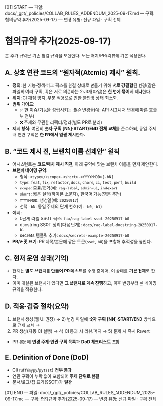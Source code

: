 [01] START — 파일: docs/_gpt/_policies/COLLAB_RULES_ADDENDUM_2025-09-17.md — 구획: 협의규약 추가(2025-09-17) — 변경 유형: 신규 파일 · 구획 전체
# 협의규약 추가(2025-09-17)
본 추가 규약은 기존 협업 규약을 보완한다. 모든 패치/PR/리뷰에 기본 적용한다.

## A. 상호 연관 코드의 “원자적(Atomic) 제시” 원칙.
- **정의**: 한 기능·정책·버그 픽스를 완결 상태로 만들기 위해 **서로 강결합**된 변경(같은 파일의 여러 구획, 혹은 서로 의존하는 2~3개 파일)은 **한 번에 묶어서 제시**한다.  
- **취지**: CI 깨짐 방지, 부분 적용으로 인한 불안정 상태 최소화.  
- **범위 가이드**:
  - ✅ 한 이슈/기능을 성립시키는 *필수* 변경들(예: API 시그니처 변경에 따른 호출부 전부)  
  - ❌ 주제와 무관한 리팩터/정리(별도 PR로 분리)  
- **제시 형식**: 여전히 **숫자 구획 [NN]·START/END 전체 교체**를 준수하되, 동일 주제 내 연관 구획은 **한 PR에서 일괄 제시**한다.

## B. “코드 제시 전, 브랜치 이름 선제안” 원칙
- 어시스턴트는 **코드/패치 제시 직전**, 아래 규약에 맞는 브랜치 이름을 먼저 제안한다.
- **브랜치 네이밍 규약**:
  - 형식: `<type>/<scope>-<short>-<YYYYMMDD>[-bN]`
  - `type`: `feat`, `fix`, `refactor`, `docs`, `chore`, `ci`, `test`, `perf`, `build`
  - `scope`: 모듈/영역(예: `rag-label`, `admin-ui`, `indexer`)
  - `short`: 짧은 설명(하이픈 소문자), 한국어 가능(영문 추천)
  - `YYYYMMDD`: 생성일(예: `20250917`)
  - 선택 `-bN`: 동일 주제의 단계 번호(예: `-b0`, `-b1`)
- **예시**:
  - 0단계 라벨 SSOT 픽스: `fix/rag-label-ssot-20250917-b0`
  - docstring SSOT 정리(다음 단계): `docs/rag-label-docstring-20250917-b1`
  - secrets 템플릿 추가: `docs/secrets-example-20250917-b0`
- **PR/커밋 표기**: PR 제목/본문에 같은 토큰(`ssot`, `b0`)을 포함해 추적성을 높인다.

## C. 현재 운영 상태(기억)
- 현재는 **별도 브랜치를 만들어 PR 테스트**를 수행 중이며, 이 상태를 **기본 전제**로 한다.
- 이미 개설된 브랜치가 있다면 **그 브랜치로 계속 진행**하고, 이후 변경부터 본 네이밍 규약을 적용한다.

## D. 적용·검증 절차(요약)
1) 브랜치 생성(웹 UI 권장) → 2) 변경 파일에 **숫자 구획 [NN]·START/END** 방식으로 전체 교체 →  
3) PR 생성(자동 CI 실행) → 4) CI 통과 시 리뷰/머지 → 5) 문제 시 즉시 Revert  
- PR 본문에 **변경 주제·연관 구획 목록**과 **DoD 체크리스트** 포함

## E. Definition of Done (DoD)
- CI(`ruff`/`mypy`/`pytest`) **전부 통과**
- 연관 구획이 누락 없이 포함되어 **주제 단위로 완결**
- 문서/로그/칩 표기(SSOT)가 **일관**

[01] END — 파일: docs/_gpt/_policies/COLLAB_RULES_ADDENDUM_2025-09-17.md — 구획: 협의규약 추가(2025-09-17) — 변경 유형: 신규 파일 · 구획 전체
